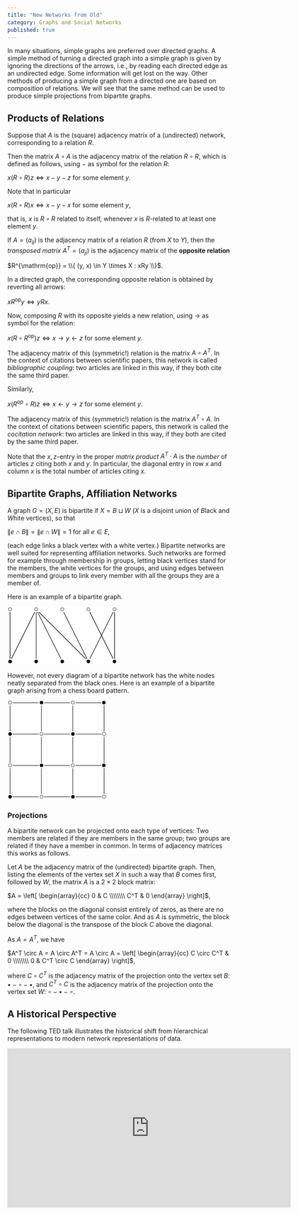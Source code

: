 ```yaml
---
title: "New Networks from Old"
category: Graphs and Social Networks
published: true
---
```


In many situations, simple graphs are preferred over directed graphs.
A simple method of turning a directed graph into a simple graph is
given by ignoring the directions of the arrows, i.e., by reading each
directed edge as an undirected edge.  Some information will get lost
on the way.  Other methods of producing a simple graph from a directed
one are based on composition of relations.  We will see that the same
method can be used to produce simple projections from bipartite
graphs.

##  Products of Relations

Suppose that $A$ is the (square) adjacency matrix of
a (undirected) network, corresponding to a relation $R$.

Then the matrix $A \circ A$ is the adjacency matrix of the
relation $R \circ R$, which is defined as follows, using $-$ as
symbol for the relation $R$:

$x (R \circ R) z \iff x - y - z$ for some element $y$.

Note that in particular

$x (R \circ R) x \iff x - y - x$ for some element $y$,

that is, $x$ is $R \circ R$ related to itself, whenever $x$ is
$R$-related to at least one element $y$.


If $A = (a_{ij})$ is the adjacency matrix of a relation $R$ (from $X$
to $Y$), then the _transposed matrix_ $A^T = (a_{ji})$ is the adjacency matrix
of the __opposite relation__

$R^{\mathrm{op}} = \\{ (y, x) \in Y \times X : xRy \\}$.

In a directed graph, the corresponding opposite relation is obtained by
reverting all arrows:

$x R^{\mathrm{op}} y \iff y R x$.

Now, composing $R$ with its opposite yields a new relation,
using $\to$ as symbol for the relation:

$x (R \circ R^{\mathrm{op}}) z \iff x \to y \leftarrow z$ for some element $y$.

The adjacency matrix of this (symmetric!) relation is the matrix $A \circ A^T$.
In the context of citations between scientific papers, this
network is called _bibliographic coupling_:  two articles are
linked in this way, if they both cite the same third paper.

Similarly,

$x (R^{\mathrm{op}} \circ R) z \iff x \leftarrow y \to z$ for some element $y$.

The adjacency matrix of this (symmetric!) relation is the matrix $A^T \circ A$.
In the context of citations between scientific papers, this
network is called the  _cocitation network_:  two articles are
linked in this way, if they both are cited by the same third paper.

Note that the $x,z$-entry in the proper _matrix product_ $A^T \cdot A$
is the _number_ of articles $z$ citing both $x$ and $y$.
In particular, the diagonal entry in row $x$ and column $x$ is
the total number of articles citing $x$.

##  Bipartite Graphs, Affiliation Networks

A graph $G = (X, E)$ is bipartite if
$X = B \sqcup W$ ($X$ is a disjoint union of $B$lack and $W$hite vertices),
so that

$\|e \cap B\| = \|e \cap W\| = 1$ for all $e \in E$,

(each edge links a black vertex with a white vertex.)  Bipartite
networks are well suited for representing affiliation networks.
Such networks are formed for example through membership in groups,
letting black vertices stand for the members, the white vertices for
the groups, and using edges between members and groups to link every
member with all the groups they are a member of.

Here is an example of a bipartite graph.

![bipartite1]

However, not every diagram of a bipartite network has the
white nodes neatly separated from the black ones.  Here is an
example of a bipartite graph arising from a chess board pattern.

![bipartite2]

### Projections

A bipartite network can be projected onto each type of vertices:
Two members are related if they are members in the same group;
two groups are related if they have a member in common.  In terms
of adjacency matrices this works as follows.

Let $A$ be the adjacency matrix of the (undirected) bipartite graph.
Then, listing the elements of the vertex set $X$ in such a way that
$B$ comes first, followed by $W$, the matrix $A$ is a $2 \times 2$ block matrix:

$A = \left[
\begin{array}{cc}
0 & C \\\\\\\\
C^T & 0
\end{array}
\right]$,

where the blocks on the diagonal consist entirely of zeros, as there
are no edges between vertices of the same color.  And as $A$ is
symmetric, the block below the diagonal is the transpose of the block
$C$ above the diagonal.

As $A = A^T$, we have

$A^T \circ A = A \circ A^T = A \circ A = \left[
\begin{array}{cc}
C \circ C^T & 0 \\\\\\\\
0 & C^T \circ C
\end{array}
\right]$,

where $C \circ C^T$ is the adjacency matrix of the projection onto
the vertex set $B$: ${\bullet} - {\circ} - {\bullet}$,
and $C^T \circ C$ is the adjacency matrix of the projection onto
the vertex set $W$: ${\circ} - {\bullet} - {\circ}$.

##  A Historical Perspective

The following TED talk illustrates the historical shift from
hierarchical representations to modern network representations of data.

<iframe src="https://embed.ted.com/talks/manuel_lima_a_visual_history_of_human_knowledge" width="640" height="360" frameborder="0" scrolling="no" webkitAllowFullScreen mozallowfullscreen allowFullScreen></iframe>

[graph1]: /images/graph1.png
[components]: /images/components.png
[bipartite1]: /images/bipartite1.png
[bipartite2]: /images/bipartite2.png
[graph2]: /images/graph2.png
[arpa]: http://som.csudh.edu/cis/lpress/history/arpamaps/f7dec1970.jpg "The Internet in December 1970"
[counting transitive relations]: https://cs.uwaterloo.ca/journals/JIS/VOL7/Pfeiffer/pfeiffer6.html
